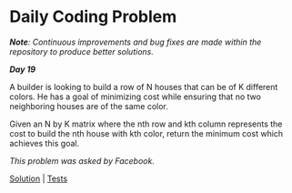 # Daily Coding Problem

****Note***: Continuous improvements and bug fixes are made within the repository to produce better solutions.*

***Day 19***

A builder is looking to build a row of N houses that can be of K different colors. He has a goal of minimizing cost while ensuring that no two neighboring houses are of the same color.

Given an N by K matrix where the nth row and kth column represents the cost to build the nth house with kth color, return the minimum cost which achieves this goal.

*This problem was asked by Facebook.*

[Solution](main.go) | [Tests](main_test.go)